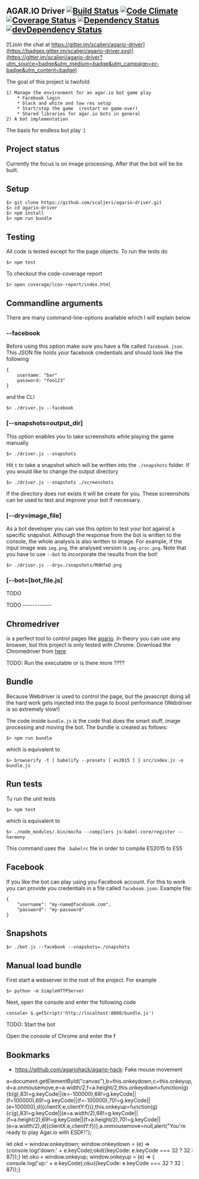 ## AGAR.IO Driver [![Build Status](https://travis-ci.org/scaljeri/agario-driver.svg?branch=master)](https://travis-ci.org/scaljeri/agario-driver) [![Code Climate](https://codeclimate.com/github/scaljeri/agario-driver/badges/gpa.svg)](https://codeclimate.com/github/scaljeri/agario-driver) [![Coverage Status](https://coveralls.io/repos/github/scaljeri/agario-driver/badge.svg?branch=master)](https://coveralls.io/github/scaljeri/agario-driver?branch=master) [![Dependency Status](https://david-dm.org/scaljeri/agario-driver.svg)](https://david-dm.org/scaljeri/agario-driver) [![devDependency Status](https://david-dm.org/scaljeri/agario-driver/dev-status.svg)](https://david-dm.org/scaljeri/agario-driver#info=devDependencies)

[![Join the chat at https://gitter.im/scaljeri/agario-driver](https://badges.gitter.im/scaljeri/agario-driver.svg)](https://gitter.im/scaljeri/agario-driver?utm_source=badge&utm_medium=badge&utm_campaign=pr-badge&utm_content=badge)

The goal of this project is twofold:

    1) Manage the environment for an agar.io bot game play
        * Facebook login
        * black and white and low res setup
        * Start/stop the game  (restart on game-over)
        * Shared libraries for agar.io bots in general
    2) A bot implementation

The basis for endless bot play :)

## Project status
Currently the focus is on image processing. After that the bot will be 
be built. 

## Setup

    $> git clone https://github.com/scaljeri/agario-driver.git
    $> cd agario-driver
    $> npm install
    $> npm run bundle
    
## Testing
All code is tested except for the page objects. To run the tests do

    $> npm test
    
To checkout the code-coverage report 

    $> open coverage/lcov-report/index.html
    
## Commandline arguments
There are many command-line-options available which I will explain below

### --facebook
Before using this option make sure you have a file called `facebook.json`. This
JSON file holds your facebook credentials and should look like the following

    {
        username: "bar"
        password: "foo123"
    }
    
and the CLI
    
    $> ./driver.js --facebook

### [--snapshots=output_dir]
This option enables you to take screenshots while playing the game manually

    $> ./driver.js --snapshots
    
Hit `t` to take a snapshot which will be written into the `./snapshots` folder.
If you would like to change the output directory 

    $> ./driver.js --snapshots ./screenshots

If the directory does not exists it will be create for you.
These screenshots can be used to test and improve your bot if necessary.

### [--dry=image_file]
As a bot developer you can use this option to test your bot against a specific snapshot. Although
the response from the bot is written to the console, the whole analysis is also written to image.
For example, if the input image was `img.png`, the analysed version is `img-proc.png`. Note that
you have to use `--bot` to incorporate the results from the bot!

    $> ./driver.js --dry=./snapshots/MdHfeD.png
    
### [--bot=[bot_file.js]
TODO





TODO ------------

## Chromedriver

is a perfect tool to control pages
like [agario](http://agar.io). In theory you can use any browser, but this project is only tested
with Chrome. Download the Chromedriver from [here](https://sites.google.com/a/chromium.org/chromedriver/downloads)

TODO: Run the executable or is there more ????

## Bundle


Because Webdriver is used to control the page, but the javascript doing all the hard work gets injected 
into the page to boost performance (Webdriver is so extremely slow!)

The code inside `bundle.js` is the code that does the smart stuff, image processing and moving
the bot. The bundle is created as follows:

    $> npm run bundle
    
which is equivalent to

    $> browserify -t [ babelify --presets [ es2015 ] ] src/index.js -o bundle.js
    
## Run tests

Tu run the unit tests 

    $> npm test
    
which is equivalent to

    $> ./node_modules/.bin/mocha --compilers js:babel-core/register --harmony
    
This command uses the `.babelrc` file in order to compile ES2015 to ES5

## Facebook

If you like the bot can play using you Facebook account. For this to work you can provide you
credentials in a file called `facebook.json`. Example file:

    {
        "username": "my-name@facebook.com",
        "password": "my-password"
    }
    
## Snapshots

    $> ./bot.js --facebook --snapshots=./snapshots
    
    
## Manual load bundle

First start a webserver in the root of the project. For example

    $> python -m SimpleHTTPServer
    
Next, open the console and enter the following code

    console> $.getScript('http://localhost:8000/bundle.js')
    
TODO: Start the bot


Open the console of Chrome and enter the f

## Bookmarks

  * https://github.com/agariohack/agario-hack: Fake mouse movement
  
a=document.getElementById("canvas"),b=this.onkeydown,c=this.onkeyup,d=a.onmousemove,e=a.width/2,f=a.height/2,this.onkeydown=function(g){b(g),83!=g.keyCode||(e=-100000),68!=g.keyCode||(f=100000),69!=g.keyCode||(f=-100000),70!=g.keyCode||(e=100000),d({clientX:e,clientY:f})},this.onkeyup=function(g){c(g),83!=g.keyCode||(e=a.width/2),68!=g.keyCode||(f=a.height/2),69!=g.keyCode||(f=a.height/2),70!=g.keyCode||(e=a.width/2),d({clientX:e,clientY:f})},a.onmousemove=null,alert("You're ready to play Agar.io with ESDF!");

let okd =  window.onkeydown; window.onkeydown = (e) => {console.log('down:' + e.keyCode);okd({keyCode: e.keyCode === 32 ? 32 : 87});}
let oku =  window.onkeyup; window.onkeyup = (e) => { console.log('up:' + e.keyCode);oku({keyCode: e.keyCode === 32 ? 32 : 87});}

